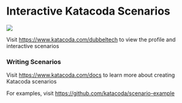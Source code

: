 # Interactive Katacoda Scenarios

[![](http://shields.katacoda.com/katacoda/dubbeltech/count.svg)](https://www.katacoda.com/dubbeltech "Get your profile on Katacoda.com")

Visit https://www.katacoda.com/dubbeltech to view the profile and interactive scenarios

### Writing Scenarios
Visit https://www.katacoda.com/docs to learn more about creating Katacoda scenarios

For examples, visit https://github.com/katacoda/scenario-example
